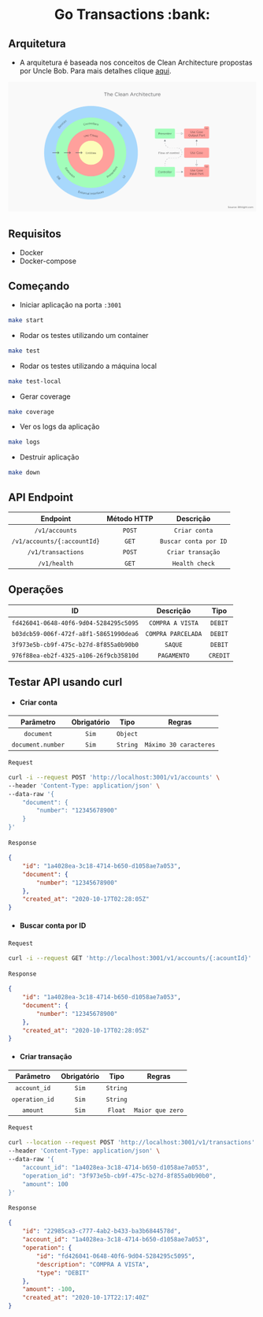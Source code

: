 <h1 align="center">Go Transactions :bank:</h1>

## Arquitetura
-  A arquitetura é baseada nos conceitos de Clean Architecture propostas por Uncle Bob. Para mais detalhes clique [aqui](https://blog.cleancoder.com/uncle-bob/2012/08/13/the-clean-architecture.html).

![Clean Architecture](clean.png)

## Requisitos
- Docker
- Docker-compose

## Começando

- Iniciar aplicação na porta `:3001`

```sh
make start
```

- Rodar os testes utilizando um container

```sh
make test
```

- Rodar os testes utilizando a máquina local

```sh
make test-local
```

- Gerar coverage

```sh
make coverage
```

- Ver os logs da aplicação

```sh
make logs
```

- Destruir aplicação

```sh
make down
```

## API Endpoint

| Endpoint           | Método HTTP           | Descrição             |
| :----------------: | :-------------------: | :-------------------: |
| `/v1/accounts`     | `POST`                | `Criar conta`         |
| `/v1/accounts/{:accountId}`     | `GET`                 | `Buscar conta por ID` |
| `/v1/transactions` | `POST`                | `Criar transação`     |
| `/v1/health`       | `GET`                 | `Health check`        |

## Operações

| ID                                     | Descrição           | Tipo     |
| :------------------------------------: | :-----------------: | :------: |
| `fd426041-0648-40f6-9d04-5284295c5095` | `COMPRA A VISTA`    | `DEBIT`  |
| `b03dcb59-006f-472f-a8f1-58651990dea6` | `COMPRA PARCELADA`  | `DEBIT`  |
| `3f973e5b-cb9f-475c-b27d-8f855a0b90b0` | `SAQUE`             | `DEBIT`  |
| `976f88ea-eb2f-4325-a106-26f9cb35810d` | `PAGAMENTO`         | `CREDIT` |

## Testar API usando curl

- #### Criar conta

| Parâmetro    | Obrigatório  | Tipo       | Regras
| :----------: | :----------: | :--------: | :---------:
| `document`   | `Sim`        | `Object`   |           |
| `document.number`     | `Sim`        | `String`   | `Máximo 30 caracteres` |

`Request`
```bash
curl -i --request POST 'http://localhost:3001/v1/accounts' \
--header 'Content-Type: application/json' \
--data-raw '{
    "document": {
        "number": "12345678900"
    }
}'
```

`Response`
```json
{
    "id": "1a4028ea-3c18-4714-b650-d1058ae7a053",
    "document": {
        "number": "12345678900"
    },
    "created_at": "2020-10-17T02:28:05Z"
}
```

- #### Buscar conta por ID

`Request`
```bash
curl -i --request GET 'http://localhost:3001/v1/accounts/{:acountId}'
```

`Response`
```json
{
    "id": "1a4028ea-3c18-4714-b650-d1058ae7a053",
    "document": {
        "number": "12345678900"
    },
    "created_at": "2020-10-17T02:28:05Z"
}
```

- #### Criar transação

| Parâmetro       | Obrigatório  | Tipo       | Regras     |
| :-------------: | :----------: | :--------: | :--------: |
| `account_id`    | `Sim`        | `String`   |            |
| `operation_id`  | `Sim`        | `String`   |            |
| `amount`        | `Sim`        | `Float`    |  `Maior que zero`|

`Request`
```bash
curl --location --request POST 'http://localhost:3001/v1/transactions' \
--header 'Content-Type: application/json' \
--data-raw '{
    "account_id": "1a4028ea-3c18-4714-b650-d1058ae7a053",
    "operation_id": "3f973e5b-cb9f-475c-b27d-8f855a0b90b0",
    "amount": 100
}'
```

`Response`
```json
{
    "id": "22985ca3-c777-4ab2-b433-ba3b6844578d",
    "account_id": "1a4028ea-3c18-4714-b650-d1058ae7a053",
    "operation": {
        "id": "fd426041-0648-40f6-9d04-5284295c5095",
        "description": "COMPRA A VISTA",
        "type": "DEBIT"
    },
    "amount": -100,
    "created_at": "2020-10-17T22:17:40Z"
}
```



  
